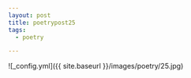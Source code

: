 ```yaml
---
layout: post
title: poetrypost25
tags:
  - poetry

---
```




![_config.yml]({{ site.baseurl }}/images/poetry/25.jpg)

